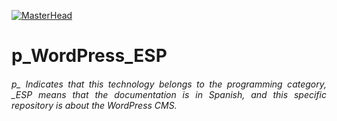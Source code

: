 [![MasterHead](http://dicer0.com/wp-content/uploads/2023/09/WordPress-di_cer0-Banner.png)](https://dicer0.com/)
# p_WordPress_ESP
<h6 align="justify">p_ Indicates that this technology belongs to the programming category, _ESP means that the documentation is in Spanish, and this specific repository is about the WordPress CMS.</h6>
